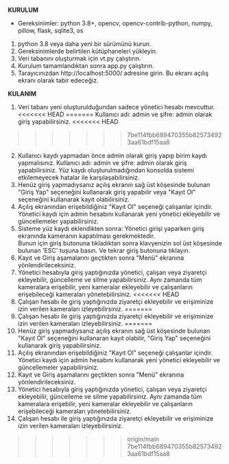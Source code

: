 **KURULUM**

- Gereksinimler:
    python 3.8+, opencv, opencv-contrib-python, numpy, pillow, flask, sqlite3, os
  
1.  python 3.8 veya daha yeni bir sürümünü kurun.
2.  Gereksinimlerde belirtilen kütüphaneleri yükleyin.
3.  Veri tabanını oluşturmak için vt.py çalıştırın.
4.  Kurulum tamamlandıktan sonra app.py çalıştırın.
5.  Tarayıcınızdan http://localhost:5000/ adresine girin. Bu ekranı açılış ekranı olarak tabir edeceğiz.

**KULANIM**

1.  Veri tabanı yeni oluşturulduğundan sadece yönetici hesabı mevcuttur. 
<<<<<<< HEAD
=======
    Kullanıcı adı: admin ve şifre: admin olarak giriş yapabilirsiniz.
<<<<<<< HEAD
>>>>>>> 7be114fbb689470355b825734923aa61bdf15aa8
2.  Kullanıcı kaydı yapmadan önce admin olarak giriş yapıp birim kaydı yapmalısınız.
    Kullanıcı adı: admin ve şifre: admin olarak giriş yapabilirsiniz.
    Yüz kaydı oluşturulmadığından konsolda sistemi etkilemeyecek hatalar ile karşılaşabilirsiniz.
3.  Henüz giriş yapmadıysanız açılış ekranın sağ üst köşesinde bulunan "Giriş Yap" seçeneğini kullanarak giriş 
    yapabilir veya "Kayıt Ol" seçeneğini kullanarak kayıt olabilirsiniz.
4.  Açılış ekranından erişebildiğiniz "Kayıt Ol" seçeneği çalışanlar içindir. Yönetici kaydı için admin hesabını
    kullanarak yeni yönetici ekleyebilir ve güncellemeler yapabilirsiniz.
5.  Sisteme yüz kaydı eklendikten sonra: Yönetici girişi yaparken giriş ekranında kameranın kapatılması gerekmektedir.   
    Bunun için giriş butonuna tıkladıktan sonra klavyenizin sol üst köşesinde bulunan 'ESC' tuşuna basın. Ve tekrar 
    giriş butonuna tıklayın.
6.  Kayıt ve Giriş aşamalarını geçtikten sonra "Menü" ekranına yönlendirileceksiniz.
7.  Yönetici hesabıyla giriş yaptığınızda yönetici, çalışan veya ziyaretçi ekleyebilir, güncelleme ve silme 
    yapabilirsiniz. Aynı zamanda tüm kameralara erişebilir, yeni kameralar ekleyebilir ve çalışanların erişebileceği
    kameraları yönetebilirsiniz.
<<<<<<< HEAD
8.  Çalışan hesabı ile giriş yaptığınızda ziyaretçi ekleyebilir ve erişiminize izin verilen kameraları izleyebilirsiniz.
=======
7.  Çalışan hesabı ile giriş yaptığınızda ziyaretçi ekleyebilir ve erişiminize izin verilen kameraları izleyebilirsiniz.
=======
2.  Henüz giriş yapmadıysanız açılış ekranın sağ üst köşesinde bulunan "Kayıt Ol" seçeneğini kullanaran kayıt olabilir, 
    "Giriş Yap" seçeneğini kullanarak giriş yapabilirsiniz.
3.  Açılış ekranından erişebildiğiniz "Kayıt Ol" seçeneği çalışanlar içindir. Yönetici kaydı için admin hesabını
    kullanarak yeni yönetici ekleyebilir ve güncellemeler yapabilirsiniz.
4.  Kayıt ve Giriş aşamalarını geçtikten sonra "Menü" ekranına yönlendirileceksiniz.
5.  Yönetici hesabıyla giriş yaptığınızda yönetici, çalışan veya ziyaretçi ekleyebilir, güncelleme ve silme 
    yapabilirsiniz. Aynı zamanda tüm kameralara erişebilir, yeni kameralar ekleyebilir ve çalışanların erişebileceği
    kameraları yönetebilirsiniz.
6.  Çalışan hesabı ile giriş yaptığınızda ziyaretçi ekleyebilir ve erişiminize izin verilen kameraları izleyebilirsiniz.
>>>>>>> origin/main
>>>>>>> 7be114fbb689470355b825734923aa61bdf15aa8
